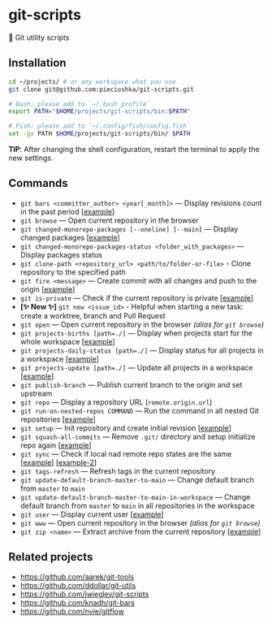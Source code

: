# git-scripts

🔨 Git utility scripts

## Installation

```bash
cd ~/projects/ # or any workspace what you use
git clone git@github.com:piecioshka/git-scripts.git

# Bash: please add to `~/.bash_profile`
export PATH="$HOME/projects/git-scripts/bin:$PATH"

# Fish: please add to `~/.config/fish/config.fish`
set -gx PATH $HOME/projects/git-scripts/bin/ $PATH
```

**TIP**: After changing the shell configuration, restart the terminal to apply the new settings.

## Commands

- `git bars <committer_author> <year[_month]>` — Display revisions count in the past period [[example](examples/git-bars.example)]
- `git browse` — Open current repository in the browser
- `git changed-monorepo-packages [--oneline] [--main]` — Display changed packages [[example](examples/git-changed-monorepo-packages.example)]
- `git changed-monorepo-packages-status <folder_with_packages>` — Display packages status
- `git clone-path <repository_url> <path/to/folder-or-file>` - Clone repository to the specified path
- `git fire <message>` — Create commit with all changes and push to the origin [[example](examples/git-fire.example)]
- `git is-private` — Check if the current repository is private [[example](examples/git-is-private.example)]
- **[✨ New ✨]** `git new <issue_id>` - Helpful when starting a new task: create a worktree, branch and Pull Request
- `git open` — Open current repository in the browser _(alias for `git browse`)_
- `git projects-births [path=./]` — Display when projects start for the whole workspace [[example](examples/git-projects-births.example)]
- `git projects-daily-status [path=./]` — Display status for all projects in a workspace [[example](examples/git-projects-daily-status.example)]
- `git projects-update [path=./]` — Update all projects in a workspace [[example](examples/git-projects-update.example)]
- `git publish-branch` — Publish current branch to the origin and set upstream
- `git repo` — Display a repository URL (`remote.origin.url`)
- `git run-on-nested-repos COMMAND` — Run the command in all nested Git repositories [[example](examples/git-run-on-nested-repos.example)]
- `git setup` — Init repository and create initial revision [[example](examples/git-setup.example)]
- `git squash-all-commits` — Remove `.git/` directory and setup initialize repo again [[example](examples/git-squash-all-commits.example)]
- `git sync` — Check if local nad remote repo states are the same [[example](examples/git-sync.example)] [[example-2](examples/git-sync-verbose.example)]
- `git tags-refresh` — Refresh tags in the current repository
- `git update-default-branch-master-to-main` — Change default branch from `master` to `main`
- `git update-default-branch-master-to-main-in-workspace` — Change default branch from `master` to `main` in all repositories in the workspace
- `git user` — Display current user [[example](examples/git-user.example)]
- `git www` — Open current repository in the browser _(alias for `git browse`)_
- `git zip <name>` — Extract archive from the current repository [[example](examples/git-zip.example)]

## Related projects

- https://github.com/aarek/git-tools
- https://github.com/ddollar/git-utils
- https://github.com/jwiegley/git-scripts
- https://github.com/knadh/git-bars
- https://github.com/nvie/gitflow
